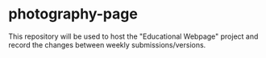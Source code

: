 # photography-page
This repository will be used to host the "Educational Webpage" project and record the changes between weekly submissions/versions.
